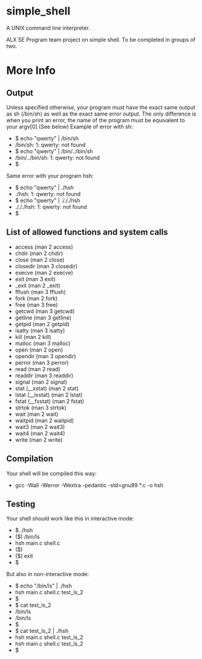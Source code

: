 # simple_shell

A UNIX command line interpreter.

ALX SE Program team project on simple shell. To be completed in groups of two.

# More Info
## Output

Unless specified otherwise, your program must have the exact same output as sh (/bin/sh) as well as the exact same error output.
The only difference is when you print an error, the name of the program must be equivalent to your argv[0] (See below)
Example of error with sh:

- $ echo "qwerty" | /bin/sh
- /bin/sh: 1: qwerty: not found
- $ echo "qwerty" | /bin/../bin/sh
- /bin/../bin/sh: 1: qwerty: not found
- $

Same error with your program hsh:

- $ echo "qwerty" | ./hsh
- ./hsh: 1: qwerty: not found
- $ echo "qwerty" | ./././hsh
- ./././hsh: 1: qwerty: not found
- $

## List of allowed functions and system calls

- access (man 2 access)
- chdir (man 2 chdir)
- close (man 2 close)
- closedir (man 3 closedir)
- execve (man 2 execve)
- exit (man 3 exit)
- _exit (man 2 _exit)
- fflush (man 3 fflush)
- fork (man 2 fork)
- free (man 3 free)
- getcwd (man 3 getcwd)
- getline (man 3 getline)
- getpid (man 2 getpid)
- isatty (man 3 isatty)
- kill (man 2 kill)
- malloc (man 3 malloc)
- open (man 2 open)
- opendir (man 3 opendir)
- perror (man 3 perror)
- read (man 2 read)
- readdir (man 3 readdir)
- signal (man 2 signal)
- stat (__xstat) (man 2 stat)
- lstat (__lxstat) (man 2 lstat)
- fstat (__fxstat) (man 2 fstat)
- strtok (man 3 strtok)
- wait (man 2 wait)
- waitpid (man 2 waitpid)
- wait3 (man 2 wait3)
- wait4 (man 2 wait4)
- write (man 2 write)

## Compilation

Your shell will be compiled this way:

- gcc -Wall -Werror -Wextra -pedantic -std=gnu89 *.c -o hsh

## Testing

Your shell should work like this in interactive mode:

- $ ./hsh
- ($) /bin/ls
- hsh main.c shell.c
- ($)
- ($) exit
- $

But also in non-interactive mode:

- $ echo "/bin/ls" | ./hsh
- hsh main.c shell.c test_ls_2
- $
- $ cat test_ls_2
- /bin/ls
- /bin/ls
- $
- $ cat test_ls_2 | ./hsh
- hsh main.c shell.c test_ls_2
- hsh main.c shell.c test_ls_2
- $
